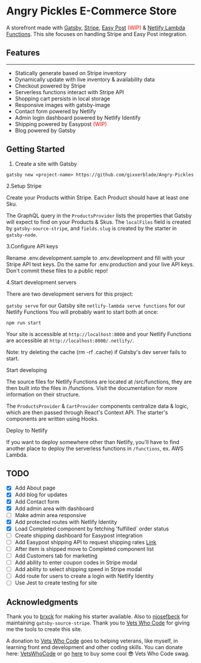 # Angry Pickles E-Commerce Store

A storefront made with [Gatsby](https://www.gatsbyjs.org/), [Stripe](https://stripe.com/), [Easy Post](https://www.easypost.com/) <span style="color:red">(WIP)</span> & [Netlify Lambda Functions](https://www.netlify.com/docs/functions/). This site focuses on handling Stripe and Easy Post integration.

## Features

---

- Statically generate based on Stripe inventory
- Dynamically update with live inventory & availability data
- Checkout powered by Stripe
- Serverless functions interact with Stripe API
- Shopping cart persists in local storage
- Responsive images with gatsby-image
- Contact form powered by Netlify
- Admin login dashboard powered by Netlify Identify
- Shipping powered by Easypost <span style="color:red">(WIP)</span>
- Blog powered by Gatsby

## Getting Started

1. Create a site with Gatsby

`gatsby new <project-name> https://github.com/gixxerblade/Angry-Pickles`

2.Setup Stripe

Create your Products within Stripe. Each Product should have at least one Sku.

The GraphQL query in the `ProductsProvider` lists the properties that Gatsby will expect to find on your Products & Skus. The `localFiles` field is created by `gatsby-source-stripe`, and `fields.slug` is created by the starter in `gatsby-node`.

3.Configure API keys

Rename .env.development.sample to .env.development and fill with your Stripe API test keys. Do the same for .env.production and your live API keys. Don't commit these files to a public repo!

4.Start development servers

There are two development servers for this project:

`gatsby serve` for our Gatsby site
`netlify-lambda serve functions` for our Netlify Functions
You will probably want to start both at once:

`npm run start`

Your site is accessible at `http://localhost:8000` and your Netlify Functions are accessible at `http://localhost:8000/.netlify/`.

Note: try deleting the cache (rm -rf .cache) if Gatsby's dev server fails to start.

Start developing

The source files for Netlify Functions are located at /src/functions, they are then built into the files in /functions. Visit the documentation for more information on their structure.

The `ProductsProvider` & `CartProvider` components centralize data & logic, which are then passed through React's Context API. The starter's components are written using Hooks.

Deploy to Netlify

If you want to deploy somewhere other than Netlify, you'll have to find another place to deploy the serverless functions in `/functions`, ex. AWS Lambda.

## TODO

- [x] Add About page
- [x] Add blog for updates
- [x] Add Contact form
- [x] Add admin area with dashboard
- [ ] Make admin area responsive
- [x] Add protected routes with Netlify Identity
- [x] Load Completed component by fetching 'fulfilled` order status
- [ ] Create shipping dashboard for Easypost integration
- [ ] Add Easypost shipping API to request shipping rates [Link](https://github.com/EasyPost/easypost-node)
- [ ] After item is shipped move to Completed component list
- [ ] Add Customers tab for marketing
- [ ] Add ability to enter coupon codes in Stripe modal
- [ ] Add ability to select shipping speed in Stripe modal
- [ ] Add route for users to create a login with Netlify Identity
- [ ] Use Jest to create testing for site

## Acknowledgments

Thank you to [brxck](https://github.com/brxck) for making his starter available. Also to [njosefbeck](https://github.com/njosefbeck) for maintaining `gatsby-source-stripe`. Thank you to [Vets Who Code](https://vetswhocode.io/) for giving me the tools to create this site.

 A donation to [Vets Who Code](https://vetswhocode.io/) goes to helping veterans, like myself, in learning front end development and other coding skills. You can donate here: [VetsWhoCode](https://vetswhocode.io/donate) or go [here](https://hashflag.shop/) to buy some cool 😎 Vets Who Code swag.
